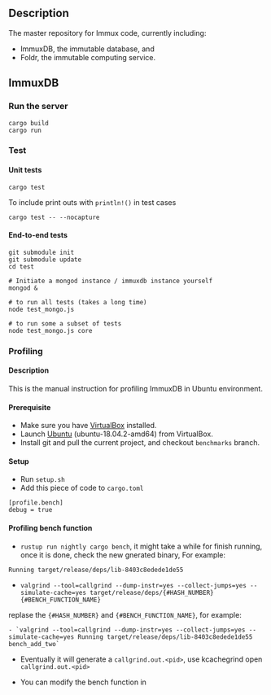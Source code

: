 ## Description

The master repository for Immux code, currently including:
- ImmuxDB, the immutable database, and
- Foldr, the immutable computing service.

## ImmuxDB

### Run the server

```
cargo build
cargo run
```

### Test


#### Unit tests
```
cargo test
```

To include print outs with `println!()` in test cases
```
cargo test -- --nocapture
```

#### End-to-end tests

```
git submodule init
git submodule update
cd test

# Initiate a mongod instance / immuxdb instance yourself
mongod &

# to run all tests (takes a long time)
node test_mongo.js 

# to run some a subset of tests
node test_mongo.js core
```

### Profiling

#### Description

This is the manual instruction for profiling ImmuxDB in Ubuntu environment.

#### Prerequisite
- Make sure you have [VirtualBox](https://www.virtualbox.org/) installed.
- Launch [Ubuntu](http://releases.ubuntu.com/18.04/) (ubuntu-18.04.2-amd64) from VirtualBox.
- Install git and pull the current project, and checkout `benchmarks` branch.

#### Setup
- Run `setup.sh`
- Add this piece of code to `cargo.toml`

```
[profile.bench]
debug = true
```

#### Profiling bench function

- `rustup run nightly cargo bench`, it might take a while for finish running, once it is done, check the new gnerated binary, For example:

```
Running target/release/deps/lib-8403c8edede1de55
```

- `valgrind --tool=callgrind --dump-instr=yes --collect-jumps=yes --simulate-cache=yes target/release/deps/{#HASH_NUMBER} {#BENCH_FUNCTION_NAME}`

replase the `{#HASH_NUMBER}` and `{#BENCH_FUNCTION_NAME}`, for example:

```
- `valgrind --tool=callgrind --dump-instr=yes --collect-jumps=yes --simulate-cache=yes Running target/release/deps/lib-8403c8edede1de55 bench_add_two`
```

- Eventually it will generate a `callgrind.out.<pid>`, use kcachegrind open `callgrind.out.<pid>`

- You can modify the bench function in 
